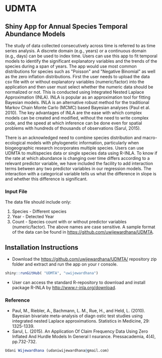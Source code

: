 # UDMTA

## Shiny App for Annual Species Temporal Abundance Models 

The study of data collected consecutively across time is referred to as time series analysis. A discrete domain (e.g., years) or a continuous domain (e.g., days) can be used to index time. Users can use this app to fit temporal models to identify the significant explanatory variables and the trends of the species during a span of years. The app would use most common distributions for species such as "Poisson" and "Negative Binomial" as well as the zero inflation distributions. First the user needs to upload the data csv file with or without explanatory variables (numeric/factor) into the application and then user must select whether the numeric data should be normalized or not. This is conducted using Integrated Nested Laplace Approximation (INLA). INLA is popular as an approximation tool for fitting Bayesian models. INLA is an alternative robust method for the traditional Markov Chain Monte Carlo (MCMC) based Bayesian analyses (Paul et al. 2010). The key advantages of INLA are the ease with which complex models can be created and modified, without the need to write complex code, and the speed at which inference can be done even for spatial problems with hundreds of thousands of observations (Sarul, 2015).

There is an acknowledged need to combine species distribution and macro-ecological models with phylogenetic information, particularly when biogeographic research incorporates multiple species. Users can use UDMTA to multispecies data or single species data using R-INLA. To know if the rate at which abundance is changing over time differs according to a relevant predictor variable, we have included the facility to add interaction terms between any two predictor variables in our regression models. The interaction with a categorical variable tells us what the difference in slope is and whether this difference is significant.

### Input File

The data file should include only:
  1. Species - Different species
2. Year - Detected Year
3. Count - Species count
with or without predictor variables (numeric/factor). The above names are case sensitive. A sample format of the data can be found in https://github.com/uwijewardhana/UDMTA.

## Installation Instructions

- Download the https://github.com/uwijewardhana/UDMTA/ repository zip folder and extract and run the app on your r console.

```r
shiny::runGitHub( "UDMTA", "uwijewardhana") 
```
- User can access the standard R-repository to download and install package R-INLA by http://www.r-inla.org/download.

### Reference

- Paul, M., Riebler, A., Bachmann, L. M., Rue, H., and Held, L. (2010). Bayesian bivariate meta-analysis of diagn ostic test studies using integrated nested Laplace approximations. Statistics in Medicine, 29: 1325-1339.
- Sarul, L. (2015). An Application Of Claim Frequency Data Using Zero Inflated And Hurdle Models In General I nsurance. Pressacademia, 4(4), pp.732-732.

```r
Udani Wijewardhana (udaniwijewardhana@gmail.com)
```